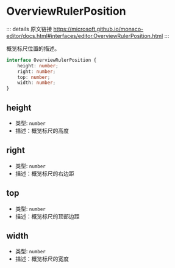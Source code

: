 # OverviewRulerPosition

<backTop />
        
::: details 原文链接
https://microsoft.github.io/monaco-editor/docs.html#interfaces/editor.OverviewRulerPosition.html
:::

概览标尺位置的描述。



```ts
interface OverviewRulerPosition {
    height: number;
    right: number;
    top: number;
    width: number;
}
```

## height
- 类型: `number`
- 描述：概览标尺的高度
## right
- 类型: `number`
- 描述：概览标尺的右边距
## top
- 类型: `number`
- 描述：概览标尺的顶部边距
## width
- 类型: `number`
- 描述：概览标尺的宽度